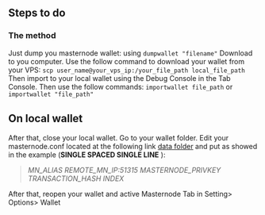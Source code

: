 ## Steps to do
### The method
Just dump you masternode wallet: using `dumpwallet "filename"`
Download to you computer.
Use the follow command to download your wallet from your VPS:
`scp user_name@your_vps_ip:/your_file_path local_file_path`
Then import to your local wallet using the Debug Console in the Tab Console.
Then use the follow commands: `importwallet file_path` or `importwallet "file_path"`
## On local wallet
After that, close your local wallet.
Go to your wallet folder.
Edit your masternode.conf located at the following link [data folder](https://github.com/MarteXcoin-documentation/Documentation/blob/master/commands/cmd-rpc.rst#arguments-and-commands) and put as showed in the example (**SINGLE SPACED SINGLE LINE** ):
>*MN_ALIAS REMOTE_MN_IP:51315 MASTERNODE_PRIVKEY TRANSACTION_HASH INDEX*

After that, reopen your wallet and active Masternode Tab in Setting> Options> Wallet
